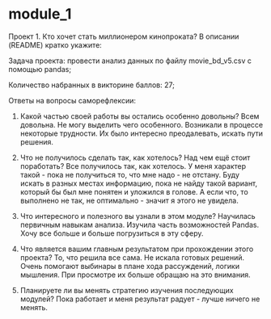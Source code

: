 # module_1
 Проект 1. Кто хочет стать миллионером кинопроката? 
В описании (README) кратко укажите:

Задача проекта: провести анализ данных по файлу movie_bd_v5.csv с помощью pandas;

Количество набранных в викторине баллов: 27;

Ответы на вопросы саморефлексии:

1. Какой частью своей работы вы остались особенно довольны? 
  Всем довольна. Не могу выделить чего особенного.
  Возникали в процессе некоторые трудности. Их было интересно преодалевать, искать пути решения.

2. Что не получилось сделать так, как хотелось? Над чем ещё стоит поработать?
  Все получилось так, как хотелось. У меня характер такой - пока не получиться то, что мне
  надо - не отстану. Буду искать в разных местах информацию, пока не найду такой вариант, 
  который бы был мне понятен и уложился в голове.
  А если что, то выполнено не так, не оптимально - значит я этого не увидела.

3. Что интересного и полезного вы узнали в этом модуле?
  Научилась первичным навыкам анализа. Изучила часть возможностей Pandas. 
  Хочу все больше и больше погрузиться в эту сферу.

4. Что является вашим главным результатом при прохождении этого проекта?
  То, что решила все сама. Не искала готовых решений. 
  Очень помогают выбинары в плане хода рассуждений, логики мышления.
  При просмотре их больше обращаю на это внимания.

5. Планируете ли вы менять стратегию изучения последующих модулей?
  Пока работает и меня результат радует - лучше ничего не менять.
